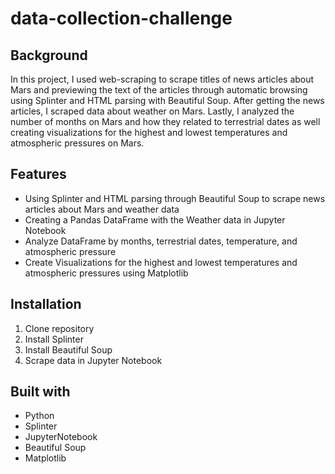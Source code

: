 # data-collection-challenge

## Background
In this project, I used web-scraping to scrape titles of news articles about Mars and previewing the text of the articles through automatic browsing using Splinter and HTML parsing with Beautiful Soup. After getting the news articles, I scraped data about weather on Mars. Lastly, I analyzed the number of months on Mars and how they related to terrestrial dates as well creating visualizations for the highest and lowest temperatures and atmospheric pressures on Mars.

## Features 
* Using Splinter and HTML parsing through Beautiful Soup to scrape news articles about Mars and weather data
* Creating a Pandas DataFrame with the Weather data in Jupyter Notebook
* Analyze DataFrame by months, terrestrial dates, temperature, and atmospheric pressure
* Create Visualizations for the highest and lowest temperatures and atmospheric pressures using Matplotlib

## Installation
1. Clone repository
2. Install Splinter
3. Install Beautiful Soup
4. Scrape data in Jupyter Notebook

## Built with
* Python
* Splinter
* JupyterNotebook
* Beautiful Soup
* Matplotlib
